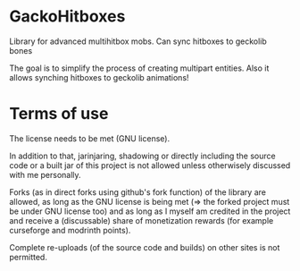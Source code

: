# GackoHitboxes
Library for advanced multihitbox mobs. Can sync hitboxes to geckolib bones

The goal is to simplify the process of creating multipart entities. Also it allows synching hitboxes to geckolib animations!

# Terms of use
The license needs to be met (GNU license).

In addition to that, jarinjaring, shadowing or directly including the source code or a built jar of this project is not allowed unless otherwisely discussed with me personally.

Forks (as in direct forks using github's fork function) of the library are allowed, as long as the GNU license is being met (=> the forked project must be under GNU license too) and as long as I myself am credited in the project and receive a (discussable) share of monetization rewards (for example curseforge and modrinth points).

Complete re-uploads (of the source code and builds) on other sites is not permitted.
